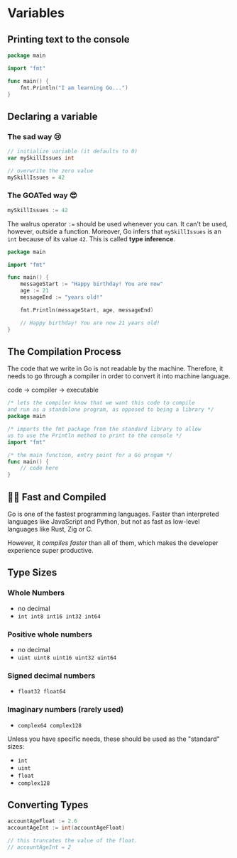 # Variables

## Printing text to the console

```go
package main

import "fmt"

func main() {
    fmt.Println("I am learning Go...")
}
```

## Declaring a variable

### The sad way 😢

```go
// initialize variable (it defaults to 0)
var mySkillIssues int

// overwrite the zero value
mySkillIssues = 42
```

### The GOATed way 😎

```go
mySkillIssues := 42
```

The walrus operator `:=` should be used whenever you can. It can't be used, however, outside a function. Moreover, Go infers that `mySkillIssues` is an `int` because of its value `42`. This is called **type inference**.

```go
package main

import "fmt"

func main() {
    messageStart := "Happy birthday! You are now"
    age := 21
    messageEnd := "years old!"

    fmt.Println(messageStart, age, messageEnd)

    // Happy birthday! You are now 21 years old!
}
```

## The Compilation Process

The code that we write in Go is not readable by the machine. Therefore, it needs to go through a compiler in order to convert it into machine language.

code -> compiler -> executable

```go
/* lets the compiler know that we want this code to compile
and run as a standalone program, as opposed to being a library */
package main

/* imports the fmt package from the standard library to allow
us to use the Println method to print to the console */
import "fmt"

/* the main function, entry point for a Go progam */
func main() {
    // code here
}
```

## 🏃💨 Fast and Compiled

Go is one of the fastest programming languages. Faster than interpreted languages like JavaScript and Python, but not as fast as low-level languages like Rust, Zig or C.

However, it _compiles faster_ than all of them, which makes the developer experience super productive.

## Type Sizes

### Whole Numbers

- no decimal
- `int int8 int16 int32 int64`

### Positive whole numbers

- no decimal
- `uint uint8 uint16 uint32 uint64`

### Signed decimal numbers

- `float32 float64`

### Imaginary numbers (rarely used)

- `complex64 complex128`

Unless you have specific needs, these should be used as the "standard" sizes:

- `int`
- `uint`
- `float`
- `complex128`

## Converting Types

```go
accountAgeFloat := 2.6
accountAgeInt := int(accountAgeFloat)

// this truncates the value of the float.
// accountAgeInt = 2
```

